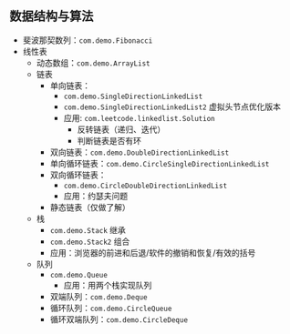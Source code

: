 ## 数据结构与算法

- 斐波那契数列：`com.demo.Fibonacci`
- 线性表
  + 动态数组：`com.demo.ArrayList`
  + 链表
    + 单向链表：
      * `com.demo.SingleDirectionLinkedList`
      * `com.demo.SingleDirectionLinkedList2` 虚拟头节点优化版本
      * 应用: `com.leetcode.linkedlist.Solution`
        - 反转链表（递归、迭代）
        - 判断链表是否有环
    + 双向链表：`com.demo.DoubleDirectionLinkedList`
    + 单向循环链表：`com.demo.CircleSingleDirectionLinkedList`
    + 双向循环链表：
      * `com.demo.CircleDoubleDirectionLinkedList`
      * 应用：约瑟夫问题
    + 静态链表（仅做了解）
  + 栈
    + `com.demo.Stack` 继承
    + `com.demo.Stack2` 组合
    + 应用：浏览器的前进和后退/软件的撤销和恢复/有效的括号
  + 队列
    + `com.demo.Queue`
      * 应用：用两个栈实现队列
    + 双端队列：`com.demo.Deque`
    + 循环队列：`com.demo.CircleQueue`
    + 循环双端队列：`com.demo.CircleDeque`
